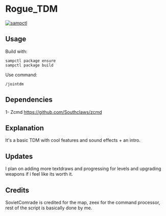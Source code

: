 # Rogue_TDM

[![sampctl](https://shields.southcla.ws/badge/sampctl-Rogue_TDM-2f2f2f.svg?style=for-the-badge)](https://github.com/RogueDrifter/Rogue_TDM)

## Usage

Build with:

```pawn
sampctl package ensure
sampctl package build
```

Use command:

```pawn
/jointdm
```
## Dependencies

1- Zcmd https://github.com/Southclaws/zcmd

## Explanation

It's a basic TDM with cool features and sound effects + an intro.

## Updates

I plan on adding more textdraws and progressing for levels and upgrading weapons if i feel like its worth it.

## Credits

SovietComrade is credited for the map, zeex for the command processor, rest of the script is basically done by me.
